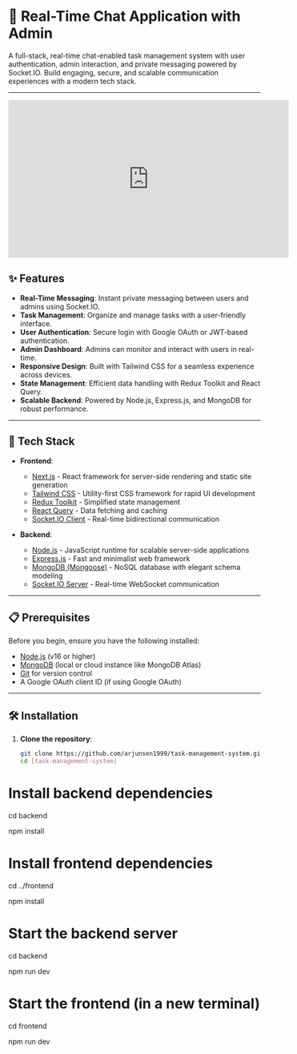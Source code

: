 # 💬 Real-Time Chat Application with Admin

A full-stack, real-time chat-enabled task management system with user authentication, admin interaction, and private messaging powered by Socket.IO. Build engaging, secure, and scalable communication experiences with a modern tech stack.

---

<iframe width="560" height="315" src="https://drive.google.com/file/d/1IihQ5McVn8wfAlaD_pATHTV6KTPV8ewq/view?usp=sharing" frameborder="0" allowfullscreen></iframe>

## ✨ Features

- **Real-Time Messaging**: Instant private messaging between users and admins using Socket.IO.
- **Task Management**: Organize and manage tasks with a user-friendly interface.
- **User Authentication**: Secure login with Google OAuth or JWT-based authentication.
- **Admin Dashboard**: Admins can monitor and interact with users in real-time.
- **Responsive Design**: Built with Tailwind CSS for a seamless experience across devices.
- **State Management**: Efficient data handling with Redux Toolkit and React Query.
- **Scalable Backend**: Powered by Node.js, Express.js, and MongoDB for robust performance.

---

## 🚀 Tech Stack

- **Frontend**:
  - [Next.js](https://nextjs.org/) - React framework for server-side rendering and static site generation
  - [Tailwind CSS](https://tailwindcss.com/) - Utility-first CSS framework for rapid UI development
  - [Redux Toolkit](https://redux-toolkit.js.org/) - Simplified state management
  - [React Query](https://react-query.tanstack.com/) - Data fetching and caching
  - [Socket.IO Client](https://socket.io/) - Real-time bidirectional communication

- **Backend**:
  - [Node.js](https://nodejs.org/) - JavaScript runtime for scalable server-side applications
  - [Express.js](https://expressjs.com/) - Fast and minimalist web framework
  - [MongoDB (Mongoose)](https://mongoosejs.com/) - NoSQL database with elegant schema modeling
  - [Socket.IO Server](https://socket.io/) - Real-time WebSocket communication

---


## 📋 Prerequisites

Before you begin, ensure you have the following installed:

- [Node.js](https://nodejs.org/) (v16 or higher)
- [MongoDB](https://www.mongodb.com/) (local or cloud instance like MongoDB Atlas)
- [Git](https://git-scm.com/) for version control
- A Google OAuth client ID (if using Google OAuth)

---

## 🛠️ Installation

1. **Clone the repository**:
   ```bash
   git clone https://github.com/arjunsen1999/task-management-system.git
   cd [task-management-system]

  # Install backend dependencies
  cd backend
  
  npm install

  # Install frontend dependencies
  cd ../frontend
  
  npm install

  # Start the backend server
  cd backend
  
  npm run dev
  
  # Start the frontend (in a new terminal)
  cd frontend
  
  npm run dev
